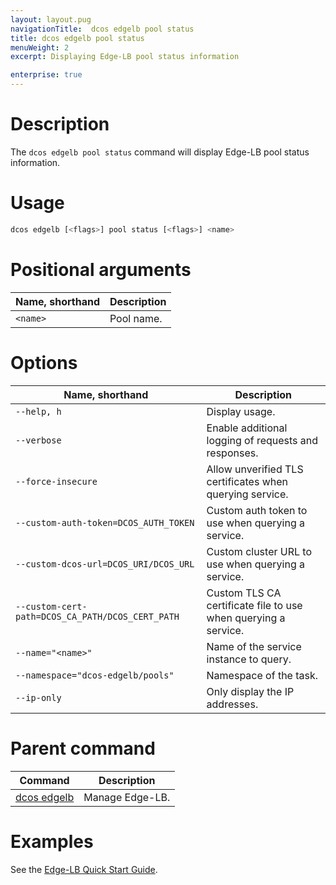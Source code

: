 ```yaml
---
layout: layout.pug
navigationTitle:  dcos edgelb pool status
title: dcos edgelb pool status
menuWeight: 2
excerpt: Displaying Edge-LB pool status information

enterprise: true
---
```



# Description
The `dcos edgelb pool status` command will display Edge-LB pool status information.

# Usage

```bash
dcos edgelb [<flags>] pool status [<flags>] <name>
```

# Positional arguments

| Name, shorthand |  Description |
|---------|-------------|
| `<name>`   |  Pool name. |


# Options

| Name, shorthand |  Description |
|---------|-------------|
| `--help, h`   |  Display usage. |
| `--verbose`   |  Enable additional logging of requests and responses. |
| `--force-insecure`   |  Allow unverified TLS certificates when querying service. |
| `--custom-auth-token=DCOS_AUTH_TOKEN`   | Custom auth token to use when querying a service. |
| `--custom-dcos-url=DCOS_URI/DCOS_URL`   |  Custom cluster URL to use when querying a service. |
| `--custom-cert-path=DCOS_CA_PATH/DCOS_CERT_PATH`   |  Custom TLS CA certificate file to use when querying a service. |
| `--name="<name>"`   |   Name of the service instance to query. |
| `--namespace="dcos-edgelb/pools"`   |   Namespace of the task. |
| `--ip-only`   |  Only display the IP addresses. |

# Parent command

| Command | Description |
|---------|-------------|
| [dcos edgelb](/1.11/cli/command-reference/dcos-edgelb/) |  Manage Edge-LB. |

# Examples

See the [Edge-LB Quick Start Guide](/1.11/networking/edge-lb/quickstart/).
